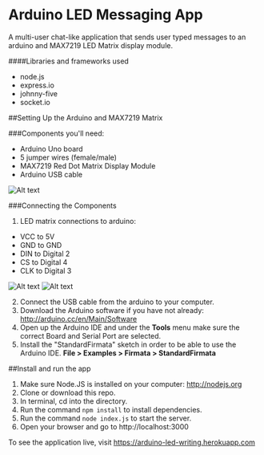 Arduino LED Messaging App
===============================
A multi-user chat-like application that sends user typed messages to an arduino and MAX7219 LED Matrix display module.

####Libraries and frameworks used
* node.js
* express.io
* johnny-five
* socket.io


##Setting Up the Arduino and MAX7219 Matrix

###Components you'll need:
  * Arduino Uno board
  * 5 jumper wires (female/male)
  * MAX7219 Red Dot Matrix Display Module
  * Arduino USB cable

![Alt text](https://cloud.githubusercontent.com/assets/6833837/5483412/634e4080-863f-11e4-860d-e28800a4d49c.jpg)


###Connecting the Components

1. LED matrix connections to arduino:
  * VCC to 5V
  * GND to GND
  * DIN to Digital 2
  * CS to Digital 4
  * CLK to Digital 3

  ![Alt text](https://cloud.githubusercontent.com/assets/6833837/5483417/741f95b2-863f-11e4-9db2-3f834c352550.jpg)
  ![Alt text](https://cloud.githubusercontent.com/assets/6833837/5483413/6be773ec-863f-11e4-8484-44e0983e2c5b.jpg)

2. Connect the USB cable from the arduino to your computer.
3. Download the Arduino software if you have not already: http://arduino.cc/en/Main/Software
4. Open up the Arduino IDE and under the **Tools** menu make sure the correct Board and Serial Port are selected.
5. Install the "StandardFirmata" sketch in order to be able to use the Arduino IDE. **File > Examples > Firmata > StandardFirmata**


##Install and run the app

1. Make sure Node.JS is installed on your computer: http://nodejs.org
2. Clone or download this repo.
3. In terminal, cd into the directory.
4. Run the command `npm install` to install dependencies.
5. Run the command `node index.js` to start the server.
6. Open your browser and go to http://localhost:3000

To see the application live, visit https://arduino-led-writing.herokuapp.com


